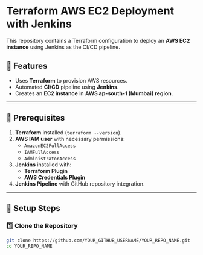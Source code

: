 # Terraform AWS EC2 Deployment with Jenkins

This repository contains a Terraform configuration to deploy an **AWS EC2 instance** using Jenkins as the CI/CD pipeline.

## 🚀 Features
- Uses **Terraform** to provision AWS resources.
- Automated **CI/CD** pipeline using **Jenkins**.
- Creates an **EC2 instance** in **AWS ap-south-1 (Mumbai) region**.

---

## 📌 Prerequisites
1. **Terraform** installed (`terraform --version`).
2. **AWS IAM user** with necessary permissions:
   - `AmazonEC2FullAccess`
   - `IAMFullAccess`
   - `AdministratorAccess`
3. **Jenkins** installed with:
   - **Terraform Plugin**
   - **AWS Credentials Plugin**
4. **Jenkins Pipeline** with GitHub repository integration.

---

## 🔧 Setup Steps

### **1️⃣ Clone the Repository**
```sh
git clone https://github.com/YOUR_GITHUB_USERNAME/YOUR_REPO_NAME.git
cd YOUR_REPO_NAME
